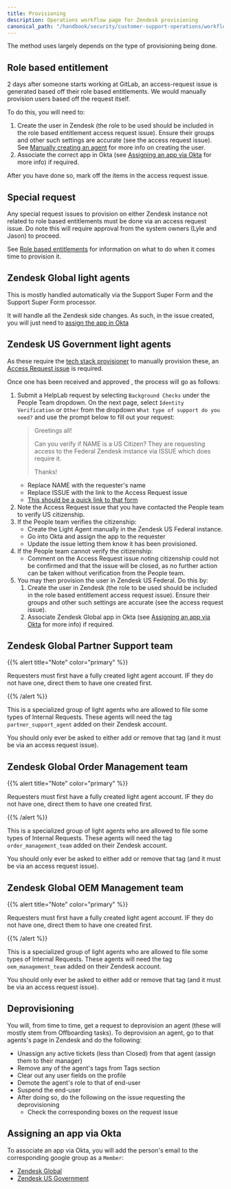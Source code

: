 ```yaml
---
title: Provisioning
description: Operations workflow page for Zendesk provisioning
canonical_path: "/handbook/security/customer-support-operations/workflows/zendesk/provisioning"
---
```


The method uses largely depends on the type of provisioning being done.

## Role based entitlement

2 days after someone starts working at GitLab, an access-request issue is generated based off their role based entitlements. We would manually provision users based off the request itself.

To do this, you will need to:

1. Create the user in Zendesk (the role to be used should be included in the role based entitlement access request issue). Ensure their groups and other such settings are accurate (see the access request issue). See [Manually creating an agent](../../docs/zendesk/agents#manually-creating-an-agent) for more info on creating the user.
1. Associate the correct app in Okta (see [Assigning an app via Okta](#assigning-an-app-via-okta) for more info) if required.

After you have done so, mark off the items in the access request issue.

## Special request

Any special request issues to provision on either Zendesk instance not related to role based entitlements must be done via an access request issue. Do note this will require approval from the system owners (Lyle and Jason) to proceed.

See [Role based entitlements](#role-based-entitlement) for information on what to do when it comes time to provision it.

## Zendesk Global light agents

This is mostly handled automatically via the Support Super Form and the Support Super Form processor.

It will handle all the Zendesk side changes. As such, in the issue created, you will just need to [assign the app in Okta](#assigning-an-app-via-okta)

## Zendesk US Government light agents

As these require the [tech stack provisioner](https://gitlab.com/gitlab-com/www-gitlab-com/-/blob/master/data/tech_stack.yml) to manually provision these, an [Access Request issue](https://gitlab.com/gitlab-com/team-member-epics/access-requests/-/issues/new) is required.

Once one has been received and approved , the process will go as follows:

1. Submit a HelpLab request by selecting `Background Checks` under the People Team dropdown. On the next page, select `Identity Verification` or `Other` from the dropdown `What type of support do you need?` and use the prompt below to fill out your request:
   > Greetings all!
   >
   > Can you verify if NAME is a US Citizen? They are requesting access to the Federal Zendesk instance via ISSUE which does require it.
   >
   > Thanks!
   - Replace NAME with the requester's name
   - Replace ISSUE with the link to the Access Request issue
   - [This should be a quick link to that form](https://helplab.gitlab.systems/esc?id=sc_cat_item&sys_id=3641564f47977550dff2c5a4f16d4326)
1. Note the Access Request issue that you have contacted the People team to verify US citizenship.
1. If the People team verifies the citizenship:
   - Create the Light Agent manually in the Zendesk US Federal instance.
   - Go into Okta and assign the app to the requester
   - Update the issue letting them know it has been provisioned.
1. If the People team cannot verify the citizenship:
   - Comment on the Access Request issue noting citizenship could not be confirmed and that the issue will be closed, as no further action can be taken without verification from the People team.
1. You may then provision the user in Zendesk US Federal. Do this by:
   1. Create the user in Zendesk (the role to be used should be included in the role based entitlement access request issue). Ensure their groups and other such settings are accurate (see the access request issue).
   1. Associate Zendesk Global app in Okta (see [Assigning an app via Okta](#assigning-an-app-via-okta) for more info) if required.

## Zendesk Global Partner Support team

{{% alert title="Note" color="primary" %}}

Requesters must first have a fully created light agent account. IF they do not have one, direct them to have one created first.

{{% /alert %}}

This is a specialized group of light agents who are allowed to file some types of Internal Requests. These agents will need the tag `partner_support_agent` added on their Zendesk account.

You should only ever be asked to either add or remove that tag (and it must be via an access request issue).

## Zendesk Global Order Management team

{{% alert title="Note" color="primary" %}}

Requesters must first have a fully created light agent account. IF they do not have one, direct them to have one created first.

{{% /alert %}}

This is a specialized group of light agents who are allowed to file some types of Internal Requests. These agents will need the tag `order_management_team` added on their Zendesk account.

You should only ever be asked to either add or remove that tag (and it must be via an access request issue).

## Zendesk Global OEM Management team

{{% alert title="Note" color="primary" %}}

Requesters must first have a fully created light agent account. IF they do not have one, direct them to have one created first.

{{% /alert %}}

This is a specialized group of light agents who are allowed to file some types of Internal Requests. These agents will need the tag `oem_management_team` added on their Zendesk account.

You should only ever be asked to either add or remove that tag (and it must be via an access request issue).

## Deprovisioning

You will, from time to time, get a request to deprovision an agent (these will mostly stem from Offboarding tasks). To deprovision an agent, go to that agents's page in Zendesk and do the following:

- Unassign any active tickets (less than Closed) from that agent (assign them to their manager)
- Remove any of the agent's tags from Tags section
- Clear out any user fields on the profile
- Demote the agent's role to that of end-user
- Suspend the end-user
- After doing so, do the following on the issue requesting the deprovisioning
  - Check the corresponding boxes on the request issue

## Assigning an app via Okta

To associate an app via Okta, you will add the person's email to the corresponding google group as a `Member`:

- [Zendesk Global](https://groups.google.com/a/gitlab.com/g/okta-zendeskglobal-users/members)
- [Zendesk US Government](https://groups.google.com/a/gitlab.com/g/okta-zendeskfederal-users/members)
